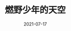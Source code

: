 ---
layout: movie-review
title: 燃野少年的天空
description: >
  追星的时候看的...
category: 电影
img: assets/img/movie/2021/燃野少年的天空.webp
star: 3
date: 2021-07-17
---